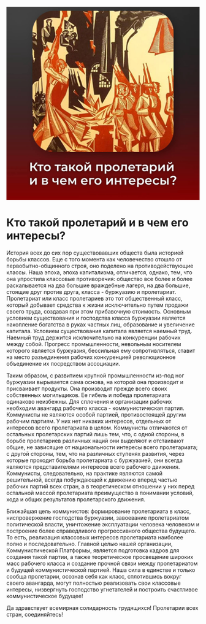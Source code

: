 ![Кто такой пролетарий и в чем его интересы?](/img/posts/27-05-2022.jpg)

# Кто такой пролетарий и в чем его интересы?

История всех до сих пор существовавших обществ была историей борьбы классов. Еще с того момента как человечество отошло от первобытно-общинного строя, оно поделено на противодействующие классы.
Наша эпоха, эпоха капитализма, отличается, однако, тем, что она упростила классовые противоречия: общество все более и более раскалывается на два большие враждебные лагеря, на два большие, стоящие друг против друга, класса - буржуазию и пролетариат.
Пролетариат или класс пролетариев это тот общественный класс, который добывает средства к жизни исключительно путем продажи своего труда, создавая при этом прибавочную стоимость.
Основным условием существования и господства класса буржуазии является накопление богатства в руках частных лиц, образование и увеличение капитала. Условием существования капитала является наемный труд. Наемный труд держится исключительно на конкуренции рабочих между собой. Прогресс промышленности, невольным носителем которого является буржуазия, бессильная ему сопротивляться, ставит на место разъединения рабочих конкуренцией революционное объединение их посредством ассоциации.

Таким образом, с развитием крупной промышленности из-под ног буржуазии вырывается сама основа, на которой она производит и присваивает продукты. Она производит прежде всего своих собственных могильщиков. Ее гибель и победа пролетариата одинаково неизбежны. Для сплочения и организации рабочих необходим авангард рабочего класса - коммунистическая партия. Коммунисты не являются особой партией, противостоящей другим рабочим партиям. У них нет никаких интересов, отдельных от интересов всего пролетариата в целом. Коммунисты отличаются от остальных пролетарских партий лишь тем, что, с одной стороны, в борьбе пролетариев различных наций они выделяют и отстаивают общие, не зависящие от национальности интересы всего пролетариата; с другой стороны, тем, что на различных ступенях развития, через которые проходит борьба пролетариата с буржуазией, они всегда являются представителями интересов всего рабочего движения.
Коммунисты, следовательно, на практике являются самой решительной, всегда побуждающей к движению вперед частью рабочих партий всех стран, а в теоретическом отношении у них перед остальной массой пролетариата преимущество в понимании условий, хода и общих результатов пролетарского движения.

Ближайшая цель коммунистов: формирование пролетариата в класс, ниспровержение господства буржуазии, завоевание пролетариатом политической власти, уничтожение эксплуатации человека человеком и построение более справедливого прогрессивного общества будущего. То есть, реализация классовых интересов пролетариата наиболее полно и последовательно. Главной целью нашей организации, Коммунистической Платформы, является подготовка кадров для создания такой партии, а также теоретическое просвещение широких масс рабочего класса и создание прочной связи между пролетариатом и будущей коммунистической партией. Наша сила в единстве и только сообща пролетарии, осознав себя как класс, сплотившись вокруг своего авангарда, могут полностью реализовать свои классовые интересы, низвергнуть господство угнетателей и построить счастливое коммунистическое будущее!

Да здравствует всемирная солидарность трудящихся!
Пролетарии всех стран, соединяйтесь!
